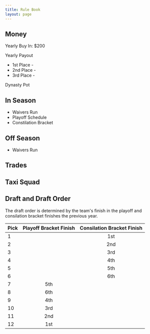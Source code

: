 ```yaml
---
title: Rule Book
layout: page
---
```

## Money
Yearly Buy In: $200

Yearly Payout 
- 1st Place - 
- 2nd Place - 
- 3rd Place - 

Dynasty Pot

## In Season
- Waivers Run
- Playoff Schedule
- Constilation Bracket 

## Off Season
- Waivers Run

## Trades

## Taxi Squad

## Draft and Draft Order
The draft order is determined by the team's finish in the playoff and consilation bracket finishes the previous year. 

| Pick  | Playoff Bracket Finish  | Consilation Bracket Finish  |
| ---   | :---:                   | :---:                       |
| 1     |                         | 1st                         |
| 2     |                         | 2nd                         |
| 3     |                         | 3rd                         |
| 4     |                         | 4th                         |
| 5     |                         | 5th                         |
| 6     |                         | 6th                         |
| 7     | 5th                     |                             |
| 8     | 6th                     |                             |
| 9     | 4th                     |                             |
| 10    | 3rd                     |                             |
| 11    | 2nd                     |                             |
| 12    | 1st                     |                             |
